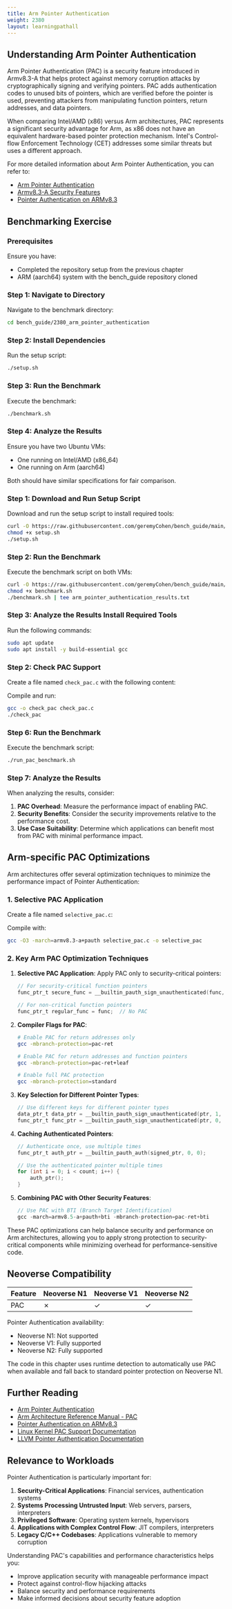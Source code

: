 ```yaml
---
title: Arm Pointer Authentication
weight: 2380
layout: learningpathall
---
```


## Understanding Arm Pointer Authentication

Arm Pointer Authentication (PAC) is a security feature introduced in Armv8.3-A that helps protect against memory corruption attacks by cryptographically signing and verifying pointers. PAC adds authentication codes to unused bits of pointers, which are verified before the pointer is used, preventing attackers from manipulating function pointers, return addresses, and data pointers.

When comparing Intel/AMD (x86) versus Arm architectures, PAC represents a significant security advantage for Arm, as x86 does not have an equivalent hardware-based pointer protection mechanism. Intel's Control-flow Enforcement Technology (CET) addresses some similar threats but uses a different approach.

For more detailed information about Arm Pointer Authentication, you can refer to:
- [Arm Pointer Authentication](https://developer.arm.com/documentation/102376/latest/)
- [Armv8.3-A Security Features](https://community.arm.com/arm-community-blogs/b/architectures-and-processors-blog/posts/armv8-a-architecture-2016-additions)
- [Pointer Authentication on ARMv8.3](https://www.qualcomm.com/media/documents/files/whitepaper-pointer-authentication-on-armv8-3.pdf)

## Benchmarking Exercise

### Prerequisites

Ensure you have:
- Completed the repository setup from the previous chapter
- ARM (aarch64) system with the bench_guide repository cloned

### Step 1: Navigate to Directory

Navigate to the benchmark directory:

```bash
cd bench_guide/2380_arm_pointer_authentication
```

### Step 2: Install Dependencies

Run the setup script:

```bash
./setup.sh
```

### Step 3: Run the Benchmark

Execute the benchmark:

```bash
./benchmark.sh
```

### Step 4: Analyze the Results

Ensure you have two Ubuntu VMs:
- One running on Intel/AMD (x86_64)
- One running on Arm (aarch64)

Both should have similar specifications for fair comparison.

### Step 1: Download and Run Setup Script

Download and run the setup script to install required tools:

```bash
curl -O https://raw.githubusercontent.com/geremyCohen/bench_guide/main/arm_pointer_authentication/setup.sh
chmod +x setup.sh
./setup.sh
```

### Step 2: Run the Benchmark

Execute the benchmark script on both VMs:

```bash
curl -O https://raw.githubusercontent.com/geremyCohen/bench_guide/main/arm_pointer_authentication/benchmark.sh
chmod +x benchmark.sh
./benchmark.sh | tee arm_pointer_authentication_results.txt
```

### Step 3: Analyze the Results Install Required Tools

Run the following commands:

```bash
sudo apt update
sudo apt install -y build-essential gcc
```

### Step 2: Check PAC Support

Create a file named `check_pac.c` with the following content:

Compile and run:

```bash
gcc -o check_pac check_pac.c
./check_pac
```

### Step 6: Run the Benchmark

Execute the benchmark script:

```bash
./run_pac_benchmark.sh
```

### Step 7: Analyze the Results

When analyzing the results, consider:

1. **PAC Overhead**: Measure the performance impact of enabling PAC.
2. **Security Benefits**: Consider the security improvements relative to the performance cost.
3. **Use Case Suitability**: Determine which applications can benefit most from PAC with minimal performance impact.

## Arm-specific PAC Optimizations

Arm architectures offer several optimization techniques to minimize the performance impact of Pointer Authentication:

### 1. Selective PAC Application

Create a file named `selective_pac.c`:

Compile with:

```bash
gcc -O3 -march=armv8.3-a+pauth selective_pac.c -o selective_pac
```

### 2. Key Arm PAC Optimization Techniques

1. **Selective PAC Application**: Apply PAC only to security-critical pointers:
   ```c
   // For security-critical function pointers
   func_ptr_t secure_func = __builtin_pauth_sign_unauthenticated(func, 0, 0);
   
   // For non-critical function pointers
   func_ptr_t regular_func = func;  // No PAC
   ```

2. **Compiler Flags for PAC**:
   ```bash
   # Enable PAC for return addresses only
   gcc -mbranch-protection=pac-ret
   
   # Enable PAC for return addresses and function pointers
   gcc -mbranch-protection=pac-ret+leaf
   
   # Enable full PAC protection
   gcc -mbranch-protection=standard
   ```

3. **Key Selection for Different Pointer Types**:
   ```c
   // Use different keys for different pointer types
   data_ptr_t data_ptr = __builtin_pauth_sign_unauthenticated(ptr, 1, 0);  // Data key
   func_ptr_t func_ptr = __builtin_pauth_sign_unauthenticated(ptr, 0, 0);  // Instruction key
   ```

4. **Caching Authenticated Pointers**:
   ```c
   // Authenticate once, use multiple times
   func_ptr_t auth_ptr = __builtin_pauth_auth(signed_ptr, 0, 0);
   
   // Use the authenticated pointer multiple times
   for (int i = 0; i < count; i++) {
       auth_ptr();
   }
   ```

5. **Combining PAC with Other Security Features**:
   ```c
   // Use PAC with BTI (Branch Target Identification)
   gcc -march=armv8.5-a+pauth+bti -mbranch-protection=pac-ret+bti
   ```

These PAC optimizations can help balance security and performance on Arm architectures, allowing you to apply strong protection to security-critical components while minimizing overhead for performance-sensitive code.

## Neoverse Compatibility

| Feature | Neoverse N1 | Neoverse V1 | Neoverse N2 |
|---------|-------------|-------------|-------------|
| PAC     | ✗           | ✓           | ✓           |

Pointer Authentication availability:
- Neoverse N1: Not supported
- Neoverse V1: Fully supported
- Neoverse N2: Fully supported

The code in this chapter uses runtime detection to automatically use PAC when available and fall back to standard pointer protection on Neoverse N1.

## Further Reading

- [Arm Pointer Authentication](https://developer.arm.com/documentation/102376/latest/)
- [Arm Architecture Reference Manual - PAC](https://developer.arm.com/documentation/ddi0487/latest/)
- [Pointer Authentication on ARMv8.3](https://www.qualcomm.com/media/documents/files/whitepaper-pointer-authentication-on-armv8-3.pdf)
- [Linux Kernel PAC Support Documentation](https://www.kernel.org/doc/html/latest/arm64/pointer-authentication.html)
- [LLVM Pointer Authentication Documentation](https://llvm.org/docs/PointerAuthentication.html)

## Relevance to Workloads

Pointer Authentication is particularly important for:

1. **Security-Critical Applications**: Financial services, authentication systems
2. **Systems Processing Untrusted Input**: Web servers, parsers, interpreters
3. **Privileged Software**: Operating system kernels, hypervisors
4. **Applications with Complex Control Flow**: JIT compilers, interpreters
5. **Legacy C/C++ Codebases**: Applications vulnerable to memory corruption

Understanding PAC's capabilities and performance characteristics helps you:
- Improve application security with manageable performance impact
- Protect against control-flow hijacking attacks
- Balance security and performance requirements
- Make informed decisions about security feature adoption